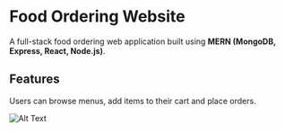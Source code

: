 # Food Ordering Website
A full-stack food ordering web application built using **MERN (MongoDB, Express, React, Node.js)**.

## Features
Users can browse menus, add items to their cart and place orders.


![Alt Text](https://github.com/jguruprasad2005/Food-Ordering-Website/blob/main/website_Screenshots/web_project1.png)

